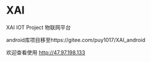 # XAI
XAI IOT Project
物联网平台

android库项目移至https://gitee.com/puy1017/XAI_android

欢迎查看使用 http://47.97.198.133
